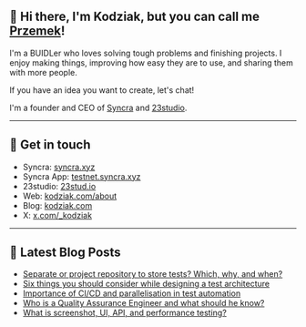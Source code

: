## 👋 Hi there, I'm Kodziak, but you can call me [Przemek](https://kodziak.com/about)! 

I'm a BUIDLer who loves solving tough problems and finishing projects. I enjoy making things, improving how easy they are to use, and sharing them with more people.

If you have an idea you want to create, let's chat!

I'm a founder and CEO of [Syncra](https://syncra.xyz/) and [23studio](https://23stud.io).

--- 

## 🌌 Get in touch 

- Syncra: [syncra.xyz](https://syncra.xyz)
- Syncra App: [testnet.syncra.xyz](https://ąpp.syncra.xyz)
- 23studio: [23stud.io](https://23stud.io)
- Web: [kodziak.com/about](https://kodziak.com/about)
- Blog: [kodziak.com](https://kodziak.com) 
- X: [x.com/_kodziak](https://x.com/_kodziak) 
  
--- 

## 📕 Latest Blog Posts 

<!-- BLOG-POST-LIST:START -->
- [Separate or project repository to store tests? Which, why, and when?](https://kodziak.com/blog/separate-or-project-repository-to-store-tests-which-why-and-when)
- [Six things you should consider while designing a test architecture](https://kodziak.com/blog/six-things-you-should-consider-while-designing-a-test-architecture)
- [Importance of CI/CD and parallelisation in test automation](https://kodziak.com/blog/importance-of-ci-cd-and-parallelisation-in-test-automation)
- [Who is a Quality Assurance Engineer and what should he know?](https://kodziak.com/blog/who-is-a-qa-engineer-and-what-should-he-know)
- [What is screenshot, UI, API, and performance testing?](https://kodziak.com/blog/what-is-screenshot-ui-api-performance-testing)
<!-- BLOG-POST-LIST:END -->
